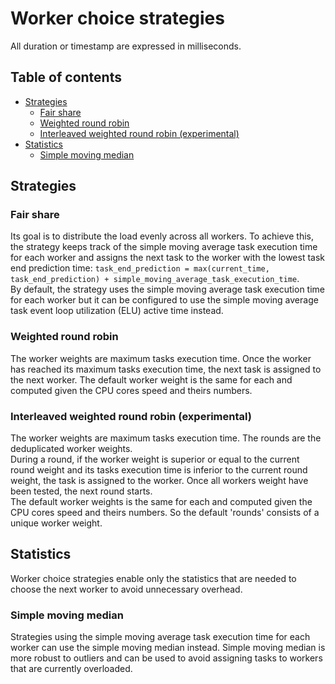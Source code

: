 # Worker choice strategies

All duration or timestamp are expressed in milliseconds.

## Table of contents

- [Strategies](#strategies)
  - [Fair share](#fair-share)
  - [Weighted round robin](#weighted-round-robin)
  - [Interleaved weighted round robin (experimental)](#interleaved-weighted-round-robin-experimental)
- [Statistics](#statistics)
  - [Simple moving median](#simple-moving-median)

## Strategies

### Fair share

Its goal is to distribute the load evenly across all workers. To achieve this, the strategy keeps track of the simple moving average task execution time for each worker and assigns the next task to the worker with the lowest task end prediction time: `task_end_prediction = max(current_time, task_end_prediction) + simple_moving_average_task_execution_time`.  
By default, the strategy uses the simple moving average task execution time for each worker but it can be configured to use the simple moving average task event loop utilization (ELU) active time instead.

### Weighted round robin

The worker weights are maximum tasks execution time. Once the worker has reached its maximum tasks execution time, the next task is assigned to the next worker. The default worker weight is the same for each and computed given the CPU cores speed and theirs numbers.

### Interleaved weighted round robin (experimental)

The worker weights are maximum tasks execution time. The rounds are the deduplicated worker weights.  
During a round, if the worker weight is superior or equal to the current round weight and its tasks execution time is inferior to the current round weight, the task is assigned to the worker. Once all workers weight have been tested, the next round starts.  
The default worker weights is the same for each and computed given the CPU cores speed and theirs numbers. So the default 'rounds' consists of a unique worker weight.

## Statistics

Worker choice strategies enable only the statistics that are needed to choose the next worker to avoid unnecessary overhead.

### Simple moving median

Strategies using the simple moving average task execution time for each worker can use the simple moving median instead. Simple moving median is more robust to outliers and can be used to avoid assigning tasks to workers that are currently overloaded.
